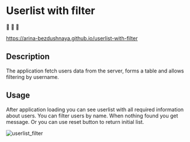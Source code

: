# Userlist with filter
:page_facing_up: :woman: :man:

https://arina-bezdushnaya.github.io/userlist-with-filter

## Description
The application fetch users data from the server, forms a table and allows filtering by username.

## Usage
After application loading you can see userlist with all required information about users.
You can filter users by name. When nothing found you get message. Or you can use reset button to return initial list.

![userlist_filter](https://github.com/arina-bezdushnaya/userlist-with-filter/assets/88073632/6d69306a-1770-4b56-848a-082e54577135)
